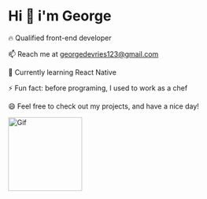# Hi 👋 i'm George<br>

🔥 Qualified front-end developer 

📫 Reach me at georgedevries123@gmail.com

🌱 Currently learning React Native

⚡ Fun fact: before programing, I used to work as a chef 

😄 Feel free to check out my projects, and have a nice day!
<br>

<img src="https://giphy.com/embed/CuuSHzuc0O166MRfjt" alt="Gif" width="150" height="150">
